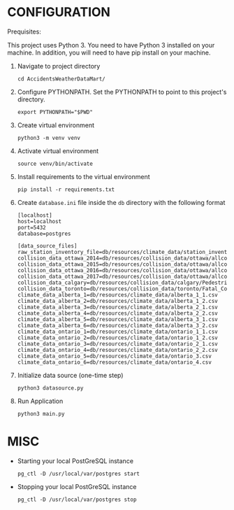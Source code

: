 # CONFIGURATION

Prequisites:

This project uses Python 3. You need to have Python 3 installed on your machine.
In addition, you will need to have pip install on your machine. 


1. Navigate to project directory

    ```
    cd AccidentsWeatherDataMart/
    ```

2. Configure PYTHONPATH. Set the PYTHONPATH to point to this project's directory.

    ```
    export PYTHONPATH="$PWD"
    ```

3. Create virtual environment

    ```
    python3 -m venv venv
    ```

4. Activate virtual environment

    ```
    source venv/bin/activate
    ```

5. Install requirements to the virtual environment

    ```
    pip install -r requirements.txt
    ```

6. Create `database.ini` file inside the `db` directory with the following format

    ```
    [localhost]
    host=localhost
    port=5432
    database=postgres
    
    [data_source_files]
    raw_station_inventory_file=db/resources/climate_data/station_inventory.csv
    collision_data_ottawa_2014=db/resources/collision_data/ottawa/allcollisions2014.csv
    collision_data_ottawa_2015=db/resources/collision_data/ottawa/allcollisions2015.csv
    collision_data_ottawa_2016=db/resources/collision_data/ottawa/allcollisions2016.csv
    collision_data_ottawa_2017=db/resources/collision_data/ottawa/allcollisions2017.csv
    collision_data_calgary=db/resources/collision_data/calgary/Pedestrian_Motor_Vehicle_Collisions.csv
    collision_data_toronto=db/resources/collision_data/toronto/Fatal_Collisions.csv
    climate_data_alberta_1=db/resources/climate_data/alberta_1_1.csv
    climate_data_alberta_2=db/resources/climate_data/alberta_1_2.csv
    climate_data_alberta_3=db/resources/climate_data/alberta_2_1.csv
    climate_data_alberta_4=db/resources/climate_data/alberta_2_2.csv
    climate_data_alberta_5=db/resources/climate_data/alberta_3_1.csv
    climate_data_alberta_6=db/resources/climate_data/alberta_3_2.csv
    climate_data_ontario_1=db/resources/climate_data/ontario_1_1.csv
    climate_data_ontario_2=db/resources/climate_data/ontario_1_2.csv
    climate_data_ontario_3=db/resources/climate_data/ontario_2_1.csv
    climate_data_ontario_4=db/resources/climate_data/ontario_2_2.csv
    climate_data_ontario_5=db/resources/climate_data/ontario_3.csv
    climate_data_ontario_6=db/resources/climate_data/ontario_4.csv
    ```

7. Initialize data source (one-time step)

    ```
    python3 datasource.py
    ```
    
8. Run Application

    ```
    python3 main.py
    ```

# MISC

* Starting your local PostGreSQL instance

    ```
    pg_ctl -D /usr/local/var/postgres start
    ```
    
* Stopping your local PostGreSQL instance

    ```
    pg_ctl -D /usr/local/var/postgres stop
    ```
